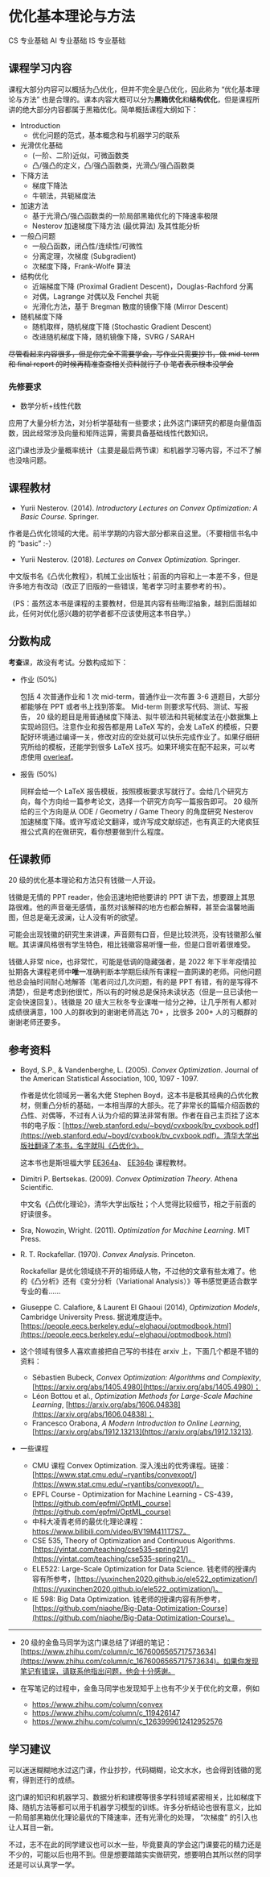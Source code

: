 # 优化基本理论与方法

<div class="badges">
<span class="badge cs-badge">CS 专业基础</span>
<span class="badge ai-badge">AI 专业基础</span>
<span class="badge is-badge">IS 专业基础</span>
</div>

## 课程学习内容

课程大部分内容可以概括为凸优化，但并不完全是凸优化，因此称为 “优化基本理论与方法” 也是合理的。课本内容大概可以分为**黑箱优化**和**结构优化**，但是课程所讲的绝大部分内容都属于黑箱优化。简单概括课程大纲如下：

* Introduction
    - 优化问题的范式，基本概念和与机器学习的联系
* 光滑优化基础
    - (一阶、二阶)近似，可微函数类
    - 凸/强凸的定义，凸/强凸函数类，光滑凸/强凸函数类
* 下降方法
    - 梯度下降法
    - 牛顿法，共轭梯度法
* 加速方法
    - 基于光滑凸/强凸函数类的一阶局部黑箱优化的下降速率极限
    - Nesterov 加速梯度下降方法 (最优算法) 及其性能分析
* 一般凸问题
    - 一般凸函数，闭凸性/连续性/可微性
    - 分离定理，次梯度 (Subgradient)
    - 次梯度下降，Frank-Wolfe 算法
* 结构优化
    - 近端梯度下降 (Proximal Gradient Descent)，Douglas-Rachford 分离 
    - 对偶，Lagrange 对偶以及 Fenchel 共轭
    - 光滑化方法，基于 Bregman 散度的镜像下降 (Mirror Descent)
* 随机梯度下降
    - 随机取样，随机梯度下降 (Stochastic Gradient Descent)
    - 改进随机梯度下降，随机镜像下降，SVRG / SARAH

~~尽管看起来内容很多，但是你完全不需要学会，写作业只需要抄书，做 mid-term 和 final report 的时候再精准查查相关资料就行了 () 笔者表示根本没学会~~

### 先修要求

- 数学分析+线性代数

应用了大量分析方法，对分析学基础有一些要求；此外这门课研究的都是向量值函数，因此经常涉及向量和矩阵运算，需要具备基础线性代数知识。

这门课也涉及少量概率统计（主要是最后两节课）和机器学习等内容，不过不了解也没啥问题。

## 课程教材

* Yurii Nesterov. (2014). *Introductory Lectures on Convex Optimization: A Basic Course.* Springer.

作者是凸优化领域的大佬。前半学期的内容大部分都来自这里。（不要相信书名中的 “basic” :-）

* Yurii Nesterov. (2018). *Lectures on Convex Optimization.* Springer.

中文版书名《凸优化教程》，机械工业出版社；前面的内容和上一本差不多，但是许多地方有改动（改正了旧版的一些错误，笔者学习时主要参考的书）。

（PS：虽然这本书是课程的主要教材，但是其内容有些晦涩抽象，越到后面越如此，任何对优化感兴趣的初学者都不应该使用这本书自学。）

## 分数构成

**考查**课，故没有考试。分数构成如下：

* 作业 (50%)

    包括 4 次普通作业和 1 次 mid-term，普通作业一次布置 3-6 道题目，大部分都能够在 PPT 或者书上找到答案。 Mid-term 则要求写代码、测试、写报告， 20 级的题目是用普通梯度下降法、拟牛顿法和共轭梯度法在小数据集上实现岭回归。注意作业和报告都是用 LaTeX 写的，会发 LaTeX 的模板，只要配好环境通过编译一关，修改对应的空处就可以快乐完成作业了。如果仔细研究所给的模板，还能学到很多 LaTeX 技巧。如果环境实在配不起来，可以考虑使用 [overleaf](https://www.overleaf.com/)。

* 报告 (50%)

    同样会给一个 LaTeX 报告模板，按照模板要求写就行了。会给几个研究方向，每个方向给一篇参考论文，选择一个研究方向写一篇报告即可。 20 级所给的三个方向是从 ODE / Geometry / Game Theory 的角度研究 Nesterov 加速梯度下降。或许写成论文翻译，或许写成文献综述，也有真正的大佬疯狂推公式真的在做研究，看你想要做到什么程度。

## 任课教师

20 级的优化基本理论和方法只有钱徽一人开设。

钱徽是无情的 PPT reader，他会迅速地把他要讲的 PPT 讲下去，想要跟上其思路很难。他的声音毫无感情，虽然对该解释的地方也都会解释，甚至会温馨地画图，但总是毫无波澜，让人没有听的欲望。

可能会出现钱徽的研究生来讲课，声音颇有口音，但是比较洪亮，没有钱徽那么催眠。其讲课风格很有学生特色，相比钱徽容易听懂一些，但是口音听着很难受。

钱徽人非常 nice，也非常忙，可能是低调的隐藏强者，是 2022 年下半年疫情拉扯期各大课程老师中**唯一**准确判断本学期后续所有课程一直网课的老师。问他问题他总会抽时间耐心地解答（笔者问过几次问题，有的是 PPT 有错，有的是写得不清楚），但是考虑到他很忙，所以有的时候总是保持未读状态（但是一旦已读他一定会快速回复）。钱徽是 20 级大三秋冬专业课唯一给分之神，让几乎所有人都对成绩很满意，100 人的群收到的谢谢老师高达 70+ ，比很多 200+ 人的习概群的谢谢老师还要多。

## 参考资料

* Boyd, S.P., & Vandenberghe, L. (2005). *Convex Optimization*. Journal of the American Statistical Association, 100, 1097 - 1097. 

    作者是优化领域另一著名大佬 Stephen Boyd，这本书是极其经典的凸优化教材，侧重凸分析的基础，一本相当厚的大部头。花了非常长的篇幅介绍函数的凸性、对偶等，不过有人认为介绍的算法非常有限。作者在自己主页挂了这本书的电子版：[https://web.stanford.edu/~boyd/cvxbook/bv_cvxbook.pdf](https://web.stanford.edu/~boyd/cvxbook/bv_cvxbook.pdf)。清华大学出版社翻译了本书，名字就叫《凸优化》。

    这本书也是斯坦福大学 [EE364a](https://web.stanford.edu/class/ee364a/)、 [EE364b](https://web.stanford.edu/class/ee364b/) 课程教材。

+ Dimitri P. Bertsekas. (2009). *Convex Optimization Theory*. Athena Scientific.

    中文名《凸优化理论》，清华大学出版社；个人觉得比较细节，相之于前面的好读很多。

+ Sra, Nowozin, Wright. (2011). *Optimization for Machine Learning*. MIT Press.

+ R. T. Rockafellar. (1970). *Convex Analysis*. Princeton.

  Rockafellar 是优化领域绕不开的祖师级人物，不过他的文章有些太难了。他的《凸分析》还有《变分分析（Variational Analysis）》等书感觉更适合数学专业的看……

+ Giuseppe C. Calafiore, \& Laurent El Ghaoui (2014), *Optimization Models*, Cambridge University Press. 据说难度适中。[https://people.eecs.berkeley.edu/~elghaoui/optmodbook.html](https://people.eecs.berkeley.edu/~elghaoui/optmodbook.html)
+ 这个领域有很多人喜欢直接把自己写的书挂在 arxiv 上，下面几个都是不错的资料：
  + Sébastien Bubeck, *Convex Optimization: Algorithms and Complexity*, [https://arxiv.org/abs/1405.4980](https://arxiv.org/abs/1405.4980)；
  + Léon Bottou et al., *Optimization Methods for Large-Scale Machine Learning*,  [https://arxiv.org/abs/1606.04838](https://arxiv.org/abs/1606.04838)；
  + Francesco Orabona, *A Modern Introduction to Online Learning*, [https://arxiv.org/abs/1912.13213](https://arxiv.org/abs/1912.13213).

+ 一些课程

  + CMU 课程 Convex Optimization. 深入浅出的优秀课程。链接：[https://www.stat.cmu.edu/~ryantibs/convexopt/](https://www.stat.cmu.edu/~ryantibs/convexopt/)。
  + EPFL Course - Optimization for Machine Learning - CS-439，[https://github.com/epfml/OptML_course](https://github.com/epfml/OptML_course)
  + 中科大凌青老师的最优化理论课程：https://www.bilibili.com/video/BV19M411T7S7。
  + CSE 535, Theory of Optimization and Continuous Algorithms.  [https://yintat.com/teaching/cse535-spring21/](https://yintat.com/teaching/cse535-spring21/)。
  + ELE522: Large-Scale Optimization for Data Science. 钱老师的授课内容有所参考，[https://yuxinchen2020.github.io/ele522_optimization/](https://yuxinchen2020.github.io/ele522_optimization/)。
  +  IE 598: Big Data Optimization. 钱老师的授课内容有所参考，[https://github.com/niaohe/Big-Data-Optimization-Course](https://github.com/niaohe/Big-Data-Optimization-Course)。

------

* 20 级的金鱼马同学为这门课总结了详细的笔记：[https://www.zhihu.com/column/c_1676006565717573634](https://www.zhihu.com/column/c_1676006565717573634)。如果你发现笔记有错误，请联系他指出问题，他会十分感谢。

* 在写笔记的过程中，金鱼马同学也发现知乎上也有不少关于优化的文章，例如 

    + <https://www.zhihu.com/column/convex>
    + <https://www.zhihu.com/column/c_119426147>
    + <https://www.zhihu.com/column/c_1263999612412952576>

## 学习建议

可以迷迷糊糊地水过这门课，作业抄抄，代码糊糊，论文水水，也会得到钱徽的宽宥，得到还行的成绩。

这门课的知识和机器学习、数据分析和建模等很多学科领域紧密相关，比如梯度下降、随机方法等都可以用于机器学习模型的训练。许多分析结论也很有意义，比如一阶局部黑箱优化理论最优的下降速率，还有光滑化的处理， “次梯度” 的引入也让人耳目一新。

不过，志不在此的同学建议也可以水一些，毕竟要真的学会这门课要花的精力还是不少的，可能以后也用不到。但是想要踏踏实实做研究，想要明白其所以然的同学还是可以认真学一学。
